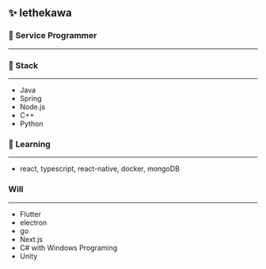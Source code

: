 ✨ lethekawa
---
### 💬 Service Programmer
---
### 🔭 Stack
---
  * Java           
  * Spring         
  * Node.js        
  * C++            
  * Python      
  
### 🌱 Learning
---
  * react, typescript, react-native, docker, mongoDB

### Will
---
  * Flutter
  * electron
  * go
  * Next.js
  * C# with Windows Programing
  * Unity
